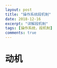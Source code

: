 ```yaml
---
layout: post
title: "操作系统段机制"
date: 2018-12-16
excerpt: "详解段机制"
tags: [操作系统，段机制]
comments: true
---
```



# 动机

>

